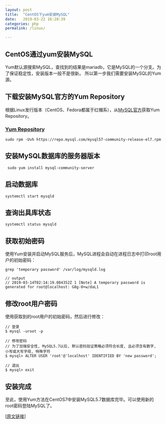 ```yaml
---
layout: post
title:  "CentOS下yum安装MySQL"
date:   2019-03-22 16:28:39
categories: php
permalink: /linux/

---
```

## CentOS通过yum安装MySQL

Yum默认源搜索MySQL，查找到的结果是mariadb，它是MySQL的一个分支。为了保证稳定性，安装版本一般不是很新。 所以第一步我们需要安装MySQL的Yum源。

## 下载安装MySQL官方的Yum Repository

根据Linux发行版本（CentOS、Fedora都属于红帽系），从[MySQL官方](https://dev.mysql.com/downloads/repo/yum/)获取Yum Repository。

### [Yum Repository](https://repo.mysql.com/)

```
sudo rpm -Uvh https://repo.mysql.com/mysql57-community-release-el7.rpm
```

## 安装MySQL数据库的服务器版本

```
 sudo yum install mysql-community-server
```

## 启动数据库

```
systemctl start mysqld
```

## 查询出具库状态

```
systemctl status mysqld
```

## 获取初始密码

使用Yum安装并启动MySQL服务后，MySQL进程会自动在进程日志中打印root用户的初始密码：

```
grep 'temporary password' /var/log/mysqld.log

// output
// 2019-03-14T02:14:19.084352Z 1 [Note] A temporary password is generated for root@localhost: G8g-0+w/daL1
```

## 修改root用户密码

使用获取到的root用户的初始密码，然后进行修改：

```
// 登录
$ mysql -uroot -p

// 修改密码 
// 为了加强安全性, MySQL5.7以后, 默认密码验证策略必须符合长度, 且必须含有数字, 小写或大写字母, 特殊字符
$ mysql> ALTER USER 'root'@'localhost' IDENTIFIED BY 'new password';

// 退出
$ mysql> exit
```

## 安装完成
至此，使用Yum方法在CentOS7中安装MySQL5.7数据库完毕。可以使用新的root密码登陆MySQL了。

[[原文链接](https://webtatic.com/tags/mysql/)]